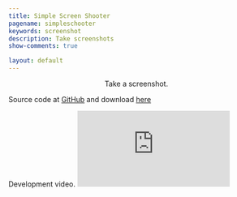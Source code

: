 ```yaml
---
title: Simple Screen Shooter
pagename: simpleschooter
keywords: screenshot
description: Take screenshots
show-comments: true

layout: default
---
```

<p align="center">Take a screenshot.</p>
<p>Source code at <a href="https://github.com/HermesPasser/SimpleScreenShooter">GitHub</a> and download <a href="https://github.com/HermesPasser/SimpleScreenShooter/blob/master/bin/Debug/SimpleScreenShooter.exe?raw=true">here</a></p>
<p>Development video.
<iframe src="https://www.youtube.com/embed/ec_DfEOwpQg" frameborder="0" allowfullscreen></iframe>
<br>
